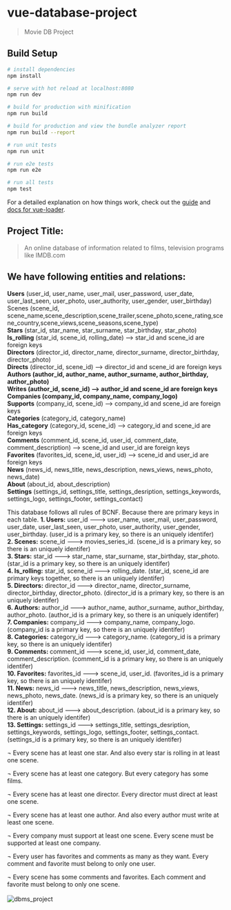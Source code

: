 # vue-database-project

> Movie DB Project

## Build Setup

``` bash
# install dependencies
npm install

# serve with hot reload at localhost:8080
npm run dev

# build for production with minification
npm run build

# build for production and view the bundle analyzer report
npm run build --report

# run unit tests
npm run unit

# run e2e tests
npm run e2e

# run all tests
npm test
```

For a detailed explanation on how things work, check out the [guide](http://vuejs-templates.github.io/webpack/) and [docs for vue-loader](http://vuejs.github.io/vue-loader).

## Project Title:
>  An online database of information related to films, television programs like
IMDB.com

## We have following entities and relations:

<b>Users</b> (user_id, user_name, user_mail, user_password, user_date, user_last_seen, user_photo, user_authority, user_gender, user_birthday)
Scenes (scene_id, scene_name,scene_description,scene_trailer,scene_photo,scene_rating,scene_country,scene_views,scene_seasons,scene_type)<br>
<b>Stars</b> (star_id, star_name, star_surname, star_birthday, star_photo)<br>
<b>Is_rolling</b> (star_id, scene_id, rolling_date)  --> star_id and scene_id are foreign keys<br>
<b>Directors</b> (director_id, director_name, director_surname, director_birthday, director_photo)<br>
<b>Directs</b> (director_id, scene_id)  --> director_id and scene_id are foreign keys<br>
<b><b>Authors</b> (author_id, author_name, author_surname, author_birthday, author_photo)<br>
<b>Writes</b> (author_id, scene_id)  --> author_id and scene_id are foreign keys<br>
<b>Companies</b> (company_id, company_name, company_logo)<br>
<b>Supports</b></b> (company_id, scene_id)  --> company_id and scene_id are foreign keys<br>
<b>Categories</b> (category_id, category_name)<br>
<b>Has_category</b> (category_id, scene_id)  --> category_id and scene_id are foreign keys<br>
<b>Comments</b> (comment_id, scene_id, user_id, comment_date, comment_description)  --> scene_id and user_id are foreign keys<br>
<b>Favorites</b> (favorites_id, scene_id, user_id)   --> scene_id and user_id are foreign keys<br>
<b>News</b> (news_id, news_title, news_description, news_views, news_photo, news_date)<br>
<b>About</b> (about_id, about_description)<br>
<b>Settings</b> (settings_id, settings_title, settings_desription, settings_keywords, settings_logo, settings_footer, settings_contact)<br>


This database follows all rules of BCNF. Because there are primary keys in each table.
<b>1. Users:</b> user_id --->  user_name, user_mail, user_password, user_date, user_last_seen, user_photo, user_authority, user_gender, user_birthday. (user_id is a primary key, so there is an uniquely identifer)<br>
<b>2. Scenes:</b> scene_id ---> movies_series_id. (scene_id is a primary key, so there is an uniquely identifer)<br>
<b>3. Stars:</b> star_id ---> star_name, star_surname, star_birthday, star_photo. (star_id is a primary key, so there is an uniquely identifer)<br>
<b>4. Is_rolling:</b> star_id, scene_id ---> rolling_date. (star_id, scene_id are primary keys together, so there is an uniquely identifer)<br>
<b>5. Directors:</b> director_id ---> director_name, director_surname, director_birthday, director_photo. (director_id is a primary key, so there is an uniquely identifer)<br>
<b>6. Authors:</b> author_id ---> author_name, author_surname, author_birthday, author_photo. (author_id is a primary key, so there is an uniquely identifer)<br>
<b>7. Companies:</b> company_id ---> company_name, company_logo. (company_id is a primary key, so there is an uniquely identifer)<br>
<b>8. Categories:</b> category_id ---> category_name. (category_id is a primary key, so there is an uniquely identifer)<br>
<b>9. Comments: </b>comment_id ---> scene_id, user_id, comment_date, comment_description. (comment_id is a primary key, so there is an uniquely identifer)<br>
<b>10. Favorites:</b> favorites_id ---> scene_id, user_id. (favorites_id is a primary key, so there is an uniquely identifer)<br>
<b>11. News:</b> news_id ---> news_title, news_description, news_views, news_photo, news_date. (news_id is a primary key, so there is an uniquely identifer)<br>
<b>12. About:</b> about_id ---> about_description. (about_id is a primary key, so there is an uniquely identifer)<br>
<b>13. Settings:</b> settings_id ---> settings_title, settings_desription, settings_keywords, settings_logo, settings_footer, settings_contact. (settings_id is a primary key, so there is an uniquely identifer)<br>


¬	Every scene has at least one star. And also every star is rolling in at least one scene.

¬	Every scene has at least one category. But every category has some films.

¬	Every scene has at least one director. Every director must direct at least one scene.

¬	Every scene has at least one author. And also every author must write at least one scene.

¬	Every company must support at least one scene. Every scene must be supported at least one company.

¬	Every user has favorites and comments as many as they want. Every comment and favorite must belong to only one user.

¬	Every scene has some comments and favorites. Each comment and favorite must belong to only one scene.
<br>
<br>
![dbms_project](https://user-images.githubusercontent.com/16494485/39100137-cd6f4010-468d-11e8-8301-842ab5da4592.jpg)
